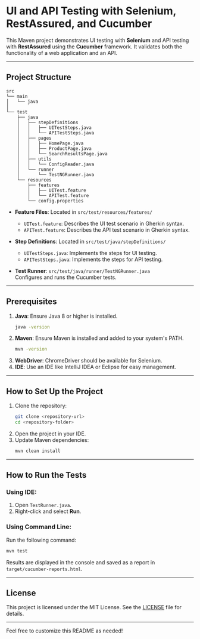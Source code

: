 # **UI and API Testing with Selenium, RestAssured, and Cucumber**

This Maven project demonstrates UI testing with **Selenium** and API testing with **RestAssured** using the **Cucumber** framework. It validates both the functionality of a web application and an API.

---

## **Project Structure**

```
src
└── main
│   └── java
│
└── test
    ├── java
    │   ├── stepDefinitions
    │   │   ├── UITestSteps.java        
    │   │   └── APITestSteps.java        
    │   ├── pages                        
    │   │   ├── HomePage.java
    │   │   ├── ProductPage.java
    │   │   └── SearchResultsPage.java
    │   ├── utils                        
    │   │   └── ConfigReader.java
    │   └── runner
    │       └── TestNGRunner.java          
    └── resources
        ├── features                     
        │   ├── UITest.feature            
        │   └── APITest.feature           
        └── config.properties             
```

- **Feature Files**: Located in `src/test/resources/features/`
  - `UITest.feature`: Describes the UI test scenario in Gherkin syntax.
  - `APITest.feature`: Describes the API test scenario in Gherkin syntax.

- **Step Definitions**: Located in `src/test/java/stepDefinitions/`
  - `UITestSteps.java`: Implements the steps for UI testing.
  - `APITestSteps.java`: Implements the steps for API testing.

- **Test Runner**: `src/test/java/runner/TestNGRunner.java`  
  Configures and runs the Cucumber tests.

---

## **Prerequisites**

1. **Java**: Ensure Java 8 or higher is installed.
   ```bash
   java -version
   ```
2. **Maven**: Ensure Maven is installed and added to your system's PATH.
   ```bash
   mvn -version
   ```
3. **WebDriver**: ChromeDriver should be available for Selenium.
4. **IDE**: Use an IDE like IntelliJ IDEA or Eclipse for easy management.

---

## **How to Set Up the Project**

1. Clone the repository:
   ```bash
   git clone <repository-url>
   cd <repository-folder>
   ```
2. Open the project in your IDE.
3. Update Maven dependencies:
   ```bash
   mvn clean install
   ```

---

## **How to Run the Tests**

### Using IDE:
1. Open `TestRunner.java`.
2. Right-click and select **Run**.

### Using Command Line:
Run the following command:
```bash
mvn test
```

Results are displayed in the console and saved as a report in `target/cucumber-reports.html`.

---

## **License**

This project is licensed under the MIT License. See the [LICENSE](LICENSE) file for details.

---

Feel free to customize this README as needed!

